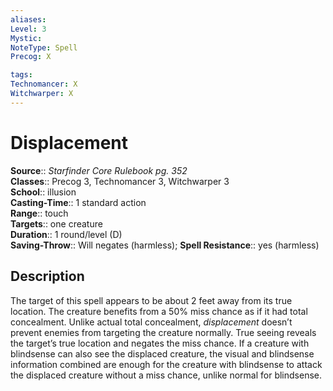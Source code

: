 ```yaml
---
aliases: 
Level: 3
Mystic: 
NoteType: Spell
Precog: X

tags: 
Technomancer: X
Witchwarper: X
---
```


# Displacement

**Source**:: _Starfinder Core Rulebook pg. 352_  
**Classes**:: Precog 3, Technomancer 3, Witchwarper 3  
**School**:: illusion  
**Casting-Time**:: 1 standard action  
**Range**:: touch  
**Targets**:: one creature  
**Duration**:: 1 round/level (D)  
**Saving-Throw**:: Will negates (harmless);
**Spell Resistance**:: yes (harmless)

## Description

The target of this spell appears to be about 2 feet away from its true location. The creature benefits from a 50% miss chance as if it had total concealment. Unlike actual total concealment, _displacement_ doesn’t prevent enemies from targeting the creature normally. True seeing reveals the target’s true location and negates the miss chance. If a creature with blindsense can also see the displaced creature, the visual and blindsense information combined are enough for the creature with blindsense to attack the displaced creature without a miss chance, unlike normal for blindsense.
